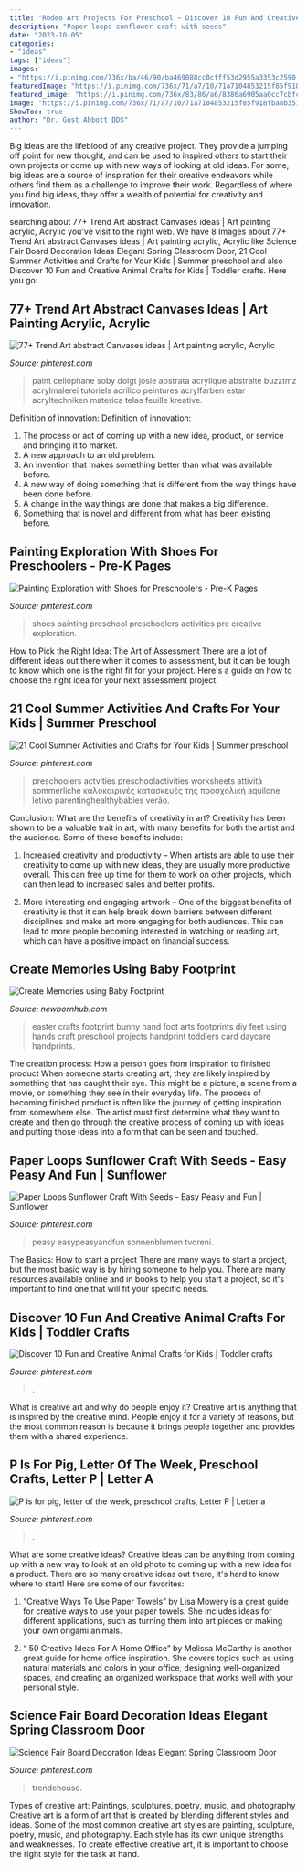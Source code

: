 ```yaml
---
title: "Rodeo Art Projects For Preschool ~ Discover 10 Fun And Creative Animal Crafts For Kids"
description: "Paper loops sunflower craft with seeds"
date: "2023-10-05"
categories:
- "ideas"
tags: ["ideas"]
images:
- "https://i.pinimg.com/736x/ba/46/90/ba469088cc0cfff53d2955a3353c2590.jpg"
featuredImage: "https://i.pinimg.com/736x/71/a7/10/71a7104853215f85f918fba8b3515f15.jpg"
featured_image: "https://i.pinimg.com/736x/83/86/a6/8386a6905aa0cc7cbfc537280d8560b3.jpg"
image: "https://i.pinimg.com/736x/71/a7/10/71a7104853215f85f918fba8b3515f15.jpg"
ShowToc: true
author: "Dr. Gust Abbott DDS"
---
```



Big ideas are the lifeblood of any creative project. They provide a jumping off point for new thought, and can be used to inspired others to start their own projects or come up with new ways of looking at old ideas. For some, big ideas are a source of inspiration for their creative endeavors while others find them as a challenge to improve their work. Regardless of where you find big ideas, they offer a wealth of potential for creativity and innovation.

	

		
searching about 77+ Trend Art abstract Canvases ideas | Art painting acrylic, Acrylic you've visit to the right web. We have 8 Images about 77+ Trend Art abstract Canvases ideas | Art painting acrylic, Acrylic like Science Fair Board Decoration Ideas Elegant Spring Classroom Door, 21 Cool Summer Activities and Crafts for Your Kids | Summer preschool and also Discover 10 Fun and Creative Animal Crafts for Kids | Toddler crafts. Here you go:
		
    
## 77+ Trend Art Abstract Canvases Ideas | Art Painting Acrylic, Acrylic

<img loading=lazy src="https://i.pinimg.com/736x/71/a7/10/71a7104853215f85f918fba8b3515f15.jpg" onerror="this.onerror=null;this.src='https://tse1.mm.bing.net/th?id=OIP.YBs-Q6C0BUG4qvWIZvjkGgHaNK&amp;pid=15.1';" alt="77+ Trend Art abstract Canvases ideas | Art painting acrylic, Acrylic">

_Source: pinterest.com_

>paint cellophane soby doigt josie abstrata acrylique abstraite buzztmz acrylmalerei tutoriels acrílico peintures acrylfarben estar acryltechniken materica telas feuille kreative. 

	

Definition of innovation:
Definition of innovation: 
1. The process or act of coming up with a new idea, product, or service and bringing it to market.
2. A new approach to an old problem. 
3. An invention that makes something better than what was available before.
4. A new way of doing something that is different from the way things have been done before.
5. A change in the way things are done that makes a big difference. 
6. Something that is novel and different from what has been existing before. 

    
## Painting Exploration With Shoes For Preschoolers - Pre-K Pages

<img loading=lazy src="https://i.pinimg.com/736x/ba/46/90/ba469088cc0cfff53d2955a3353c2590.jpg" onerror="this.onerror=null;this.src='https://tse2.mm.bing.net/th?id=OIP.qlJ-icS4WWqOIiSmumDqOQHaLH&amp;pid=15.1';" alt="Painting Exploration with Shoes for Preschoolers - Pre-K Pages">

_Source: pinterest.com_

>shoes painting preschool preschoolers activities pre creative exploration. 

	

How to Pick the Right Idea: The Art of Assessment
There are a lot of different ideas out there when it comes to assessment, but it can be tough to know which one is the right fit for your project. Here's a guide on how to choose the right idea for your next assessment project.

    
## 21 Cool Summer Activities And Crafts For Your Kids | Summer Preschool

<img loading=lazy src="https://i.pinimg.com/736x/b8/6e/eb/b86eeb832f6ebc3634e0f80685d82d8d.jpg" onerror="this.onerror=null;this.src='https://tse1.mm.bing.net/th?id=OIP.hx8J84_U8Z0I8vS-k8ewawHaJ4&amp;pid=15.1';" alt="21 Cool Summer Activities and Crafts for Your Kids | Summer preschool">

_Source: pinterest.com_

>preschoolers actvities preschoolactivities worksheets attività sommerliche καλοκαιρινές κατασκευές της προσχολική aquilone letivo parentinghealthybabies verão. 

	

Conclusion: What are the benefits of creativity in art?
Creativity has been shown to be a valuable trait in art, with many benefits for both the artist and the audience. Some of these benefits include:
1. Increased creativity and productivity – When artists are able to use their creativity to come up with new ideas, they are usually more productive overall. This can free up time for them to work on other projects, which can then lead to increased sales and better profits.

2. More interesting and engaging artwork – One of the biggest benefits of creativity is that it can help break down barriers between different disciplines and make art more engaging for both audiences. This can lead to more people becoming interested in watching or reading art, which can have a positive impact on financial success.


    
## Create Memories Using Baby Footprint

<img loading=lazy src="https://www.newbornhub.com/images/footprint-easter.jpg" onerror="this.onerror=null;this.src='https://tse4.mm.bing.net/th?id=OIP.ZPHFkQh8xWD46Q7Jy-FB-AHaLG&amp;pid=15.1';" alt="Create Memories using Baby Footprint">

_Source: newbornhub.com_

>easter crafts footprint bunny hand foot arts footprints diy feet using hands craft preschool projects handprint toddlers card daycare handprints. 

	

The creation process: How a person goes from inspiration to finished product
When someone starts creating art, they are likely inspired by something that has caught their eye. This might be a picture, a scene from a movie, or something they see in their everyday life. The process of becoming finished product is often like the journey of getting inspiration from somewhere else. The artist must first determine what they want to create and then go through the creative process of coming up with ideas and putting those ideas into a form that can be seen and touched.

    
## Paper Loops Sunflower Craft With Seeds - Easy Peasy And Fun | Sunflower

<img loading=lazy src="https://i.pinimg.com/736x/63/34/9c/63349cc961b947cbdb75f6197281f469.jpg" onerror="this.onerror=null;this.src='https://tse1.mm.bing.net/th?id=OIP.KHlQhaAB-NKun5nH9C0CdwHaLH&amp;pid=15.1';" alt="Paper Loops Sunflower Craft With Seeds - Easy Peasy and Fun | Sunflower">

_Source: pinterest.com_

>peasy easypeasyandfun sonnenblumen tvoreni. 

	

The Basics: How to start a project
There are many ways to start a project, but the most basic way is by hiring someone to help you. There are many resources available online and in books to help you start a project, so it's important to find one that will fit your specific needs.

    
## Discover 10 Fun And Creative Animal Crafts For Kids | Toddler Crafts

<img loading=lazy src="https://i.pinimg.com/736x/f6/b6/6a/f6b66a29b316305b310a3bdeae9a4d68.jpg" onerror="this.onerror=null;this.src='https://tse4.mm.bing.net/th?id=OIP.OId19IPeYKTc_PKu0QXtgAHaLH&amp;pid=15.1';" alt="Discover 10 Fun and Creative Animal Crafts for Kids | Toddler crafts">

_Source: pinterest.com_

>. 

	

What is creative art and why do people enjoy it?
Creative art is anything that is inspired by the creative mind. People enjoy it for a variety of reasons, but the most common reason is because it brings people together and provides them with a shared experience.

    
## P Is For Pig, Letter Of The Week, Preschool Crafts, Letter P | Letter A

<img loading=lazy src="https://i.pinimg.com/736x/49/98/e0/4998e0f2413e34fb39b30ea450bd448e--craft-letters-letter-of-the-week.jpg" onerror="this.onerror=null;this.src='https://tse3.mm.bing.net/th?id=OIP.yhYryvJkrXOL-HlY3aHJngHaJ3&amp;pid=15.1';" alt="P is for pig, letter of the week, preschool crafts, Letter P | Letter a">

_Source: pinterest.com_

>. 

	

What are some creative ideas?
Creative ideas can be anything from coming up with a new way to look at an old photo to coming up with a new idea for a product. There are so many creative ideas out there, it's hard to know where to start! Here are some of our favorites: 
1. “Creative Ways To Use Paper Towels” by Lisa Mowery is a great guide for creative ways to use your paper towels. She includes ideas for different applications, such as turning them into art pieces or making your own origami animals.

2. “ 50 Creative Ideas For A Home Office” by Melissa McCarthy is another great guide for home office inspiration. She covers topics such as using natural materials and colors in your office, designing well-organized spaces, and creating an organized workspace that works well with your personal style.


    
## Science Fair Board Decoration Ideas Elegant Spring Classroom Door

<img loading=lazy src="https://i.pinimg.com/736x/83/86/a6/8386a6905aa0cc7cbfc537280d8560b3.jpg" onerror="this.onerror=null;this.src='https://tse3.mm.bing.net/th?id=OIP.cbG5bktdYOqRIwEsO3l3-QHaNH&amp;pid=15.1';" alt="Science Fair Board Decoration Ideas Elegant Spring Classroom Door">

_Source: pinterest.com_

>trendehouse. 

	

Types of creative art: Paintings, sculptures, poetry, music, and photography
Creative art is a form of art that is created by blending different styles and ideas. Some of the most common creative art styles are painting, sculpture, poetry, music, and photography. Each style has its own unique strengths and weaknesses. To create effective creative art, it is important to choose the right style for the task at hand.

